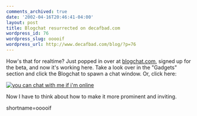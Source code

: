 ```yaml
---
comments_archived: true
date: '2002-04-16T20:46:41-04:00'
layout: post
title: Blogchat resurrected on decafbad.com
wordpress_id: 76
wordpress_slug: ooooif
wordpress_url: http://www.decafbad.com/blog/?p=76
---
```

<p>How's that for realtime?  Just popped in over at <a href="http://www.blogchat.com">blogchat.com</a>, signed up for the beta, and now it's working here.  Take a look over in the "Gadgets" section and click the Blogchat to spawn a chat window.  Or, click here:</p>
<p><a href="http://www.blogchat.com/blogchat/chatentry.php?blogchatId=orchard" onclick="window.open ('http://www.blogchat.com/blogchat/chatentry.php?blogchatId=orchard','','height=200,width=450,toolbar=no,location=no,resizable=yes'); return false;"><img src="http://www.blogchat.com/blogchat/masterstatus.php?blogchatId=orchard" alt="you can chat with me if i'm online" /></a></p>
<p>Now I have to think about how to make it more prominent and inviting.</p>
<!--more-->
shortname=ooooif
